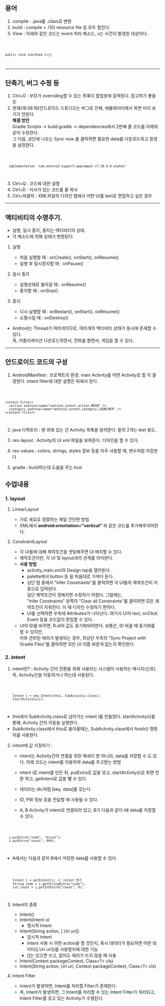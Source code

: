 ## 용어
1. compile : .java를 .class로 변환
2. build : compile + 기타 resource file 등 모두 합친다.
3. View : 아래와 같은 코드는 event 처리 메소드, v는 사건이 발생한 대상이다.

<code>

    public void sub(View v){}
    
</code>


<hr/>

## 단축기, 버그 수정 등
1. Ctrl+O : 부모가 overriding할 수 있는 목록이 팝업창에 출력된다. 참고하기 좋을 듯 <br>
2. 현재(18.08.16)안드로이드 스튜디오는 버그로 인해, 애뮬레이터에서 화면 미리 보기가 안된다. <br>
   **해결 방안** <br>
   Gradle Scripts -> build.gradle -> dependencies에서 2번째 줄 코드를 아래와 같이 수정한다. <br>
   그 다음, 상단에 나오는 Sync now 를 클릭하면 필요한 data를 다운로드하고 환경을 설정한다. <br>
   
<code>
   
      implementation 'com.android.support:appcompat-v7:28.0.0-alpha1'

</code>

3. Ctrl+Q : 코드에 대한 설명
4. Ctrl+D : 커서가 있는 코드를 줄 복사
5. Ctrl+좌클릭 : XML파일의 디자인 탭에서 어떤 UI를 text로 편집하고 싶은 경우

<hr/>

## 액티비티의 수명주기.
* 실행, 일시 중지, 중지는 엑티비티의 상태.
* 각 메소드에 의해 상태가 변환된다.

1. 실행
    * 처음 실행할 때 : onCreate(), onStart(), onResume()
    * 실행 후 일시정지할 때 : onPause()

2. 일시 중지
    * 실행상태로 돌아갈 때 : onResume()
    * 중지할 때 : onStop()
    
3. 중지
    * 다시 실행할 때 : onRestart(), onStart(), onResume()
    * 소멸시킬 때 : onDestroy()
    
* Android는 Thread가 여러개이므로, 여러개의 엑티비티 상태가 동시에 존재할 수 있다. <br>
  즉, 어플리케이션 다운로드하면서, 전화를 함면서, 게임을 할 수 있다.

<hr/>

## 안드로이드 코드의 구성
1. AndroidManifest : 프로젝트의 환경. main Activity를 어떤 Activity로 할 지 결정한다. intent filter에 대한 설명은 뒤에서 한다.

<code>

    <intent-filter>
      <action android:name="android.intent.action.MAIN" />
      <category android:name="android.intent.category.LAUNCHER" />
    </intent-filter>
            
</code>

2. java 디렉토리 : 맨 위에 있는 건 Activity 목록을 알려준다. 밑의 2개는 test 용도.

3. res-layout : Activity의 UI xml 파일을 보여준다. 디자인을 할 수 있다.

4. res-values : colors, strings, styles 정보 등을 자주 사용할 때, 변수처럼 저장한다

5. gradle : build하는데 도움을 주는 tool. 

## 수업내용

### 1. layout
1. LinearLayout
      * 가로 세로로 정렬하는 제일 간단한 방법
      * XML에서 **android:orientation="vertical"** 와 같은 코드를 추가해주어야한다.


2. ConstraintLayout
   * 각 UI들에 대해 제약조건을 셋팅해주면 UI 배치할 수 있다. <br> 
   * 제약조건이란, 각 UI 및 layout과의 관계를 의미한다. <br>
   * **사용 방법** <br>
      - activity_main.xml의 Design tap을 열어둔다. <br>
      - palette에서 button 등 을 마음대로 가져다 둔다. <br>
      - 상단 탭 중에서 "Infer Constraints"를 클릭하면 각 UI들의 제약조건이 자동으로 입력된다. <br>
        일단 제약조건이 정해지면 수정하기 어렵다. 그럴때는, <br>
        "Infer Constraints" 왼쪽의 "Clear all Constraints"를 클릭하면 모든 제약조건이 지워진다. 이 때 디자인 수정하기 편하다. <br>
      - UI를 선택하면 우측에 Attributes가 나타난다. 여기서 UI의 text, onClick Event 등을 코드없이 편집할 수 있다. <br>
   * UI의 ID를 바꾸면, R.id의 값도 동기화되야한다. 보통은, ID 바꿀 때 동기화를 할 수 있지만, <br>
     이와 관련된 에러가 발생되는 경우, 최상단 우측의 "Sync Project with Gradle Files"를 클릭하면 모든 UI 이름 바뀐게 없는지 확인한다. <br>

### 2. intent
1. intent란? : Activity 간의 전환을 위해 사용되는 시스템이 사용하는 메시지(신호). <br>
               즉, Activity간을 이동하거나 하는데 사용된다. <br>
            
<code>
   
        Intent i = new Intent(this, SubActivity.class);
        startActivity(i);
        
</code>

   * this에서 SubActivity.class로 넘어가는 intent i를 만들었다. startActivity(i)를 통해, Activity 간의 이동을 실행한다.
   * SubActivity.class에서 this로 돌아올때는, SubActivity.class에서 finish() 명령어를 사용한다.

2. intent에 값 지정하기 : 
   * intent는 Activity간의 연결을 위한 메세지 뿐 아니라, data를 저장할 수 도 있다. 아래 코드는 intent를 이용하여 data를 주고받는 방법
   * intent i로 intent를 만든 뒤, putExtra로 값을 넣고, startActivity(i)로 화면 전환 하고, getIntent로 값을 뺄 수 있다.
   * 데이터는 dic처럼 [key, data]를 갖는다.
   * ID, PW 정보 등을 전달할 때 사용될 수 있다.
   
   * A, B Activity가 intent로 연결되어 있고, B가 다음과 같이 i에 data를 저장할 수 있다.
<code>
      
      i.putExtra("code", "droid");
      i.putExtra("count", 999);
        
</code>

   * A에서는 다음과 같이 B에서 저장한 data를 사용할 수 있다.
   
<code>
   
        Intent i = getIntent(); // intent 받기
        String code = i.getStringExtra("code");
        int count = i.getIntExtra("count", 0);
        
</code>

3. Intent의 종류
   * Intent()
   * Intent(Intent o)
      - 명시적 Intent
   * Intent(String action, [.Uri uri])
      - 암시적 Intent
      - Intent 사용 시 어떤 action을 할 것인지, 혹시 데이터가 필요하면 어떤 데이터([.Uri uri])를 사용할지에 대한 기능
      - []는 있으면 쓰고, 없어도 에러가 뜨지 않을 때 사용
   * Intent(Context packageContext, Class<?> cls)
   * Intent(String action, Uri uri, Context packageContext, Class<?> cls)

4. Intent Filter
   * Intent가 발생하면, Intent를 처리할 Filter가 존재한다.
   * 즉, Intent가 발생하면, 그 Intent를 처리할 수 있는 Intent Filter가 처리되고, Intent Filter를 갖고 있는 Activity가 수행된다.

